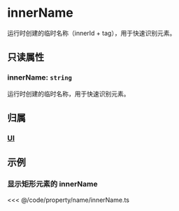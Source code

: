 # innerName

运行时创建的临时名称（innerId + tag），用于快速识别元素。

## 只读属性

### innerName: `string`

运行时创建的临时名称，用于快速识别元素。

## 归属

### [UI](/reference/display/UI.md)

## 示例

### 显示矩形元素的 innerName

<<< @/code/property/name/innerName.ts
